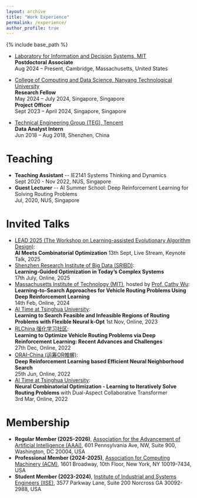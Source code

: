 ```yaml
---
layout: archive
title: "Work Experience"
permalink: /experience/
author_profile: true
---
```


{% include base_path %}
- [Laboratory for Information and Decision Systems, MIT](https://lids.mit.edu/)  
**Postdoctoral Associate**  
Aug 2024 – Present, Cambridge, Massachusetts, United States


- [College of Computing and Data Science, Nanyang Technological University](https://personal.ntu.edu.sg/zhangj/)  
**Research Fellow**  
May 2024 – July 2024, Singapore, Singapore  
**Project Officer**  
Sept 2023 – April 2024, Singapore, Singapore

- [Technical Engineering Group (TEG), Tencent](https://www.tencent.com/en-us/index.html)    
**Data Analyst Intern**  
Jun 2018 – Aug 2018, Shenzhen, China


Teaching
======
- **Teaching Assistant**
-- IE2141 Systems Thinking and Dynamics  
Sept 2020 - Nov 2022, NUS, Singapore
- **Guest Lecturer**
-- AI Summer School: Deep Reinforcement Learning for Solving Routing Problems    
Jul, 2020, NUS, Singapore

Invited Talks
======
- [LEAD 2025 (The Workshop on Learning-assisted Evolutionary Algorithm Design)](https://sites.google.com/view/leadworkshop2025/%E4%B8%BB%E9%A1%B5):  
**AI Meets Combinatorial Optimization**
13th Sept, Live Stream, Keynote Talk, 2025
- [Shenzhen Research Institute of Big Data (SRIBD)](http://sribd.cn/en):  
**Learning‑Guided Optimization in Today’s Complex Systems**  
17th July, Online, 2025
- [Massachusetts Institute of Technology (MIT)](https://www.mit.edu/), hosted by [Prof. Cathy Wu](http://www.wucathy.com/blog/):  
**Learning-to-Search Approaches for Vehicle Routing Problems Using Deep Reinforcement Learning**  
14th Feb, Online, 2024
- [AI Time at Tsinghua University](http://www.aitime.cn/):  
**Learning to Search Feasible and Infeasible Regions of Routing Problems with Flexible Neural k-Opt**
1st Nov, Online, 2023
- [RLChina 强化学习社区](http://rlchina.org/topic/619):   
**Learning to Optimize Vehicle Routing Problems via Deep Reinforcement Learning: Recent Advances and Challenges**    
27th Dec, Online, 2022
- [ORAI-China (运筹OR帷幄)](https://www.zhihu.com/pin/1523752995342286848):   
**Deep Reinforcement Learning based Efficient Neural Neighborhood Search**    
25th Jun, Online, 2022
- [AI Time at Tsinghua University](http://www.aitime.cn/):  
**Neural Combinatorial Optimization - Learning to Iteratively Solve Routing Problems** with Dual-Aspect Collaborative Transformer  
3rd Mar, Online, 2022

Membership
======
- **Regular Member (2025-2026)**, [Association for the Advancement of Artificial Intelligence (AAAI)](https://aaai.org/), 601 Pennsylvania Ave, NW, Suite 900, Washington, DC 20004, USA
- **Professional Member (2024-2025)**, [Association for Computing Machinery (ACM)](https://www.acm.org/), 1601 Broadway, 10th Floor, New York, NY 10019-7434, USA
- **Student Member (2023-2024)**, [Institute of Industrial and Systems Engineers (IISE)](https://www.iise.org/Home/), 3577 Parkway Lane, Suite 200 Norcross GA 30092-2988, USA
